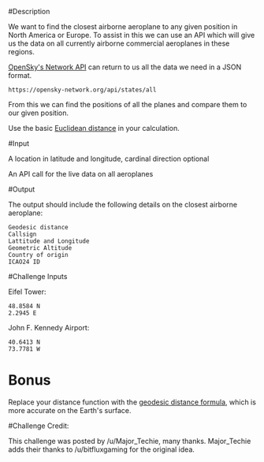 #Description

We want to find the closest airborne aeroplane to any given position in North America or Europe. To assist in this we can use an API which will give us the data on all currently airborne commercial aeroplanes in these regions.

[OpenSky's Network API](https://opensky-network.org/apidoc/rest.html) can return to us all the data we need in a JSON format.

    https://opensky-network.org/api/states/all

From this we can find the positions of all the planes and compare them to our given position.

Use the basic [Euclidean distance](https://en.wikipedia.org/wiki/Euclidean_distance) in your calculation. 

#Input

A location in latitude and longitude, cardinal direction optional

An API call for the live data on all aeroplanes

#Output

The output should include the following details on the closest airborne aeroplane:

    Geodesic distance
    Callsign
    Lattitude and Longitude
    Geometric Altitude
    Country of origin
    ICAO24 ID

#Challenge Inputs

Eifel Tower:

    48.8584 N
    2.2945 E

John F. Kennedy Airport:

    40.6413 N
    73.7781 W

# Bonus

Replace your distance function with the [geodesic distance formula](https://en.wikipedia.org/wiki/Great-circle_distance), which is more accurate on the Earth's surface. 

#Challenge Credit:

This challenge was posted by /u/Major_Techie, many thanks. Major_Techie adds their thanks to /u/bitfluxgaming for the original idea.
